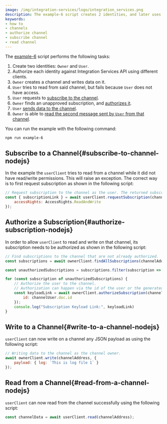 ```yaml
---
image: /img/integration-services/logo/integration_services.png
description: The example-6 script creates 2 identities, and later uses them to demonstrate how to authorize channel subscriptions, subscribe to a channel and read from channels.
keywords:
- how to
- channels
- authorize channel
- subscribe channel 
- read channel
---
```

The [example-6](https://github.com/iotaledger/integration-services/blob/master/clients/client-sdk/examples/6-AuthorizeToChannel.ts)
script performs the following tasks:

1. Create two identities: `Owner` and `User`.
2. Authorize each identity against Integration Services API using different clients.
3. `Owner` creates a channel and writes data on it.
4. `User` tries to read from said channel, but fails because `User` does not have access.
5. `User` requests to [subscribe to the channel](#subscribe-to-channel-nodejs).
6. `Owner` finds an unapproved subscription, and [authorizes it](#authorize-subscription-nodejs).
7. `User` [sends data to the channel](#write-to-a-channel-nodejs).
8. `Owner` is able to [read the second message sent by `User` from that channel](#read-from-a-channel-nodejs).

You can run the example with the following command:

```bash
npm run example-6
```

## Subscribe to a Channel{#subscribe-to-channel-nodejs}

In the example the `userClient` tries to read from a channel while it did not have read/write permissions. This will raise an exception. The correct way is to first request subscription as shown in the following script:

```js
// Request subscription to the channel as the user. The returned subscriptionLink can be used to authorize the user to the channel.
const { subscriptionLink } = await userClient.requestSubscription(channelAddress, {
    accessRights: AccessRights.ReadAndWrite
});
```

## Authorize a Subscription{#authorize-subscription-nodejs}

In order to allow `userClient` to read and write on that channel, its subscription needs to be authorized as shown in the following script:

```js
// Find subscriptions to the channel that are not already authorized.
const subscriptions = await ownerClient.findAllSubscriptions(channelAddress, false);

const unauthorizedSubscriptions = subscriptions.filter(subscription => !subscription.isAuthorized)

for (const subscription of unauthorizedSubscriptions) {
    // Authorize the user to the channel. 
    // Authorization can happen via the id of the user or the generated subscription link.
    const keyloadLink = await ownerClient.authorizeSubscription(channelAddress, {
        id: channelUser.doc.id
    });
    console.log("Subscription Keyload Link:", keyloadLink)
}
```

## Write to a Channel{#write-to-a-channel-nodejs}

`userClient` can now write on a channel any JSON payload as using the following script:

```js
// Writing data to the channel as the channel owner.
await ownerClient.write(channelAddress, {
    payload: { log: `This is log file 1` }
});
```

## Read from a Channel{#read-from-a-channel-nodejs}

`userClient` can now read from the channel successfully using the following script:

```js
const channelData = await userClient.read(channelAddress);
```


